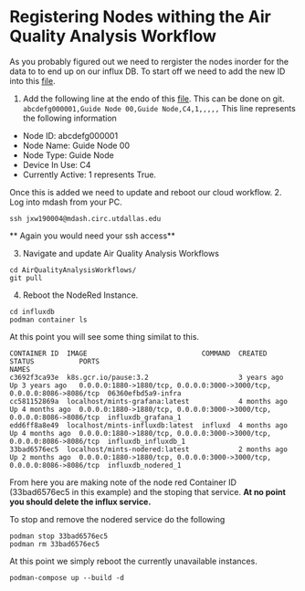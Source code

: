 
# Registering Nodes withing the Air Quality Analysis Workflow

As you probably figured out we need to rergister the nodes inorder for the data to to end up on our influx DB.  To start off we need to add the new ID into this [file](https://github.com/mi3nts/AirQualityAnalysisWorkflows/blob/main/influxdb/nodered-docker/id_lookup.csv).
1. Add the following line at the endo of this [file](https://github.com/mi3nts/AirQualityAnalysisWorkflows/blob/main/influxdb/nodered-docker/id_lookup.csv). This can be done on git.
   ```abcdefg000001,Guide Node 00,Guide Node,C4,1,,,,,```
This line represents the following information
- Node ID: abcdefg000001
- Node Name: Guide Node 00
- Node Type: Guide Node
- Device In Use: C4
- Currently Active: 1 represents True.

Once this is added we need to update and reboot our cloud workflow.
2.  Log into mdash from your PC.
```
ssh jxw190004@mdash.circ.utdallas.edu
```
** Again you would need your ssh access** 

3. Navigate and update Air Quality Analysis Workflows
```
cd AirQualityAnalysisWorkflows/
git pull
```

4. Reboot the NodeRed Instance.
```
cd influxdb
podman container ls
```

At this point you will see some thing similat to this.

```
CONTAINER ID  IMAGE                            COMMAND  CREATED       STATUS           PORTS                                                                   NAMES
c3692f3ca93e  k8s.gcr.io/pause:3.2                      3 years ago   Up 3 years ago   0.0.0.0:1880->1880/tcp, 0.0.0.0:3000->3000/tcp, 0.0.0.0:8086->8086/tcp  06360efbd5a9-infra
cc581152869a  localhost/mints-grafana:latest            4 months ago  Up 4 months ago  0.0.0.0:1880->1880/tcp, 0.0.0.0:3000->3000/tcp, 0.0.0.0:8086->8086/tcp  influxdb_grafana_1
edd6ff8a8e49  localhost/mints-influxdb:latest  influxd  4 months ago  Up 4 months ago  0.0.0.0:1880->1880/tcp, 0.0.0.0:3000->3000/tcp, 0.0.0.0:8086->8086/tcp  influxdb_influxdb_1
33bad6576ec5  localhost/mints-nodered:latest            2 months ago  Up 2 months ago  0.0.0.0:1880->1880/tcp, 0.0.0.0:3000->3000/tcp, 0.0.0.0:8086->8086/tcp  influxdb_nodered_1
```

From here you are making note of the node red Container ID (33bad6576ec5 in this example) and the stoping that service. **At no point you should delete the influx service.** 

To stop and remove the nodered service do the following 

```
podman stop 33bad6576ec5 
podman rm 33bad6576ec5
```

At this point we simply reboot the currently unavailable instances. 
```
podman-compose up --build -d 
```

  
